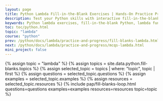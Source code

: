 ```yaml
---
layout: page
title: Python Lambda Fill-in-the-Blank Exercises | Hands-On Practice Problems
description: Test your Python skills with interactive fill-in-the-blank lambda function exercises. Practice lambda syntax, filtering, mapping, and real-world coding scenarios.
keywords: Python lambda exercises, fill-in-the-blank Python, lambda function practice, Python lambda quiz, interactive Python learning, lambda map filter exercises, Python coding challenges, lambda syntax practice, Python anonymous functions, real-world lambda examples, Python problem-solving, lambda function drills, Python beginner exercises, advanced lambda practice, Python functional programming
toc: toc/python.html
topic: "lambda"
course: "python"
prev: /python/docs/lambda/practice-and-progress/fill-blanks-lambda.html
next: /python/docs/lambda/practice-and-progress/mcqs-lambda.html
mini_project: false
---
```


{% assign topic = "lambda" %}
{% assign topics = site.data.python.fill-blanks.topics %}
{% assign selected_topic = topics | where: "topic", topic | first %}
{% assign questions = selected_topic.questions %}
{% assign examples = selected_topic.examples %}
{% assign resources = selected_topic.resources %}
{% include pap/fill-blanks-loop.html questions=questions examples=examples resources=resources topic=topic %}

